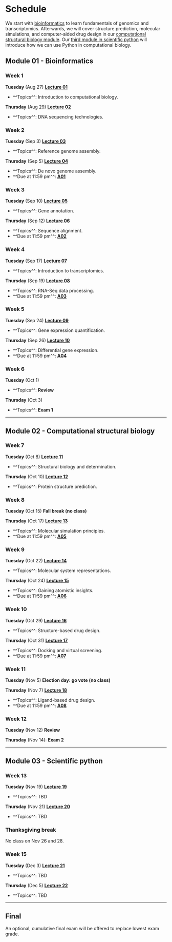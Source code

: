# Schedule

We start with [bioinformatics](#module-01-bioinformatics) to learn fundamentals of genomics and transcriptomics.
Afterwards, we will cover structure prediction, molecular simulations, and computer-aided drug design in our [computational structural biology module](#module-02-computational-structural-biology).
Our [third module in scientific python](#module-03-special-interest-topics) will introduce how we can use Python in computational biology.

## Module 01 - Bioinformatics

### Week 1

**Tuesday** (Aug 27) [**Lecture 01**](../../lectures/01/)

-   ^^Topics^^: Introduction to computational biology.

**Thursday** (Aug 29) [**Lecture 02**](../../lectures/02/)

-   ^^Topics^^: DNA sequencing technologies.

### Week 2

**Tuesday** (Sep 3) [**Lecture 03**](../../lectures/03/)

-   ^^Topics^^: Reference genome assembly.

**Thursday** (Sep 5) [**Lecture 04**](../../lectures/04/)

-   ^^Topics^^: De novo genome assembly.
-   ^^Due at 11:59 pm^^: [**A01**](../../assessments/assignments/01)

### Week 3

**Tuesday** (Sep 10) [**Lecture 05**](../../lectures/05/)

-   ^^Topics^^: Gene annotation.

**Thursday** (Sep 12) [**Lecture 06**](../../lectures/06/)

-   ^^Topics^^: Sequence alignment.
-   ^^Due at 11:59 pm^^: [**A02**](../../assessments/assignments/02)

### Week 4

**Tuesday** (Sep 17) [**Lecture 07**](../../lectures/07/)

-   ^^Topics^^: Introduction to transcriptomics.

**Thursday** (Sep 19)  [**Lecture 08**](../../lectures/08/)

-   ^^Topics^^: RNA-Seq data processing.
-   ^^Due at 11:59 pm^^: [**A03**](../../assessments/assignments/03)

### Week 5

**Tuesday** (Sep 24) [**Lecture 09**](../../lectures/09/)

-   ^^Topics^^: Gene expression quantification.

**Thursday** (Sep 26) [**Lecture 10**](../../lectures/10/)

-   ^^Topics^^: Differential gene expression.
-   ^^Due at 11:59 pm^^: [**A04**](../../assessments/assignments/04)

### Week 6

**Tuesday** (Oct 1)

-   ^^Topics^^: **Review**

**Thursday** (Oct 3)

-   ^^Topics^^: **Exam 1**

<hr>

## Module 02 - Computational structural biology

### Week 7

**Tuesday** (Oct 8) [**Lecture 11**](../../lectures/11/)

-   ^^Topics^^: Structural biology and determination.

**Thursday** (Oct 10) [**Lecture 12**](../../lectures/12/)

-   ^^Topics^^: Protein structure prediction.

### Week 8

**Tuesday** (Oct 15) **Fall break (no class)**

**Thursday** (Oct 17) [**Lecture 13**](../../lectures/13/)

-   ^^Topics^^: Molecular simulation principles.
-   ^^Due at 11:59 pm^^: [**A05**](../../assessments/assignments/05)

### Week 9

**Tuesday** (Oct 22) [**Lecture 14**](../../lectures/14/)

-   ^^Topics^^: Molecular system representations.

**Thursday** (Oct 24) [**Lecture 15**](../../lectures/15/)

-   ^^Topics^^: Gaining atomistic insights.
-   ^^Due at 11:59 pm^^: [**A06**](../../assessments/assignments/06)

### Week 10

**Tuesday** (Oct 29) [**Lecture 16**](../../lectures/16/)

-   ^^Topics^^: Structure-based drug design.

**Thursday** (Oct 31) [**Lecture 17**](../../lectures/17/)

-   ^^Topics^^: Docking and virtual screening.
-   ^^Due at 11:59 pm^^: [**A07**](../../assessments/assignments/07)

### Week 11

**Tuesday** (Nov 5) **Election day: go vote (no class)**

**Thursday** (Nov 7) [**Lecture 18**](../../lectures/18/)

-   ^^Topics^^: Ligand-based drug design.
-   ^^Due at 11:59 pm^^: [**A08**](../../assessments/assignments/08)

### Week 12

**Tuesday** (Nov 12) **Review**

**Thursday** (Nov 14): **Exam 2**

<hr>

## Module 03 - Scientific python

### Week 13

**Tuesday** (Nov 19) [**Lecture 19**](../../lectures/19/)

-   ^^Topics^^: TBD

**Thursday** (Nov 21) [**Lecture 20**](../../lectures/20/)

-   ^^Topics^^: TBD

### Thanksgiving break

No class on Nov 26 and 28.

### Week 15

**Tuesday** (Dec 3) [**Lecture 21**](../../lectures/21/)

-   ^^Topics^^: TBD

**Thursday** (Dec 5) [**Lecture 22**](../../lectures/22/)

-   ^^Topics^^: TBD

<hr>

## Final

An optional, cumulative final exam will be offered to replace lowest exam grade.
